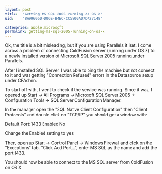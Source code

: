 ```yaml
---
layout: post
title:  "Getting MS SQL 2005 running on OS X"
uid:	"8A99605D-D06E-B4EC-CC5800AD7D727148"

categories: apple,microsoft
permalink: getting-ms-sql-2005-running-on-os-x
---
```

Ok, the title is a bit misleading, but if you are using Parallels it isnt. I come across a problem of connecting ColdFusion server (running under OS X) to a newly installed version of Microsoft SQL Server 2005 running under Parallels.

After I installed SQL Server, I was able to ping the machine but not connect to it and was getting "Connection Refused" errors in the Datasource setup under CFAdmin. 

To start off with, I went to check if the service was running. Since it was, I opened up Start -> All Programs -> Microsoft SQL Server 2005 -> Configuration Tools -> SQL Server Configuration Manager.

In the manager open the "SQL Native Client Configuration" then "Client Protocols" and double click on "TCP/IP" you should get a window with:

Default Port: 1433
Enabled:No

Change the Enabled setting to yes.

Then, open up Start -> Control Panel -> Windows Firewall and click on the "Exceptions" tab. "Click Add Port...", enter MS SQL as the name and add the port 1433.

You should now be able to connect to the MS SQL server from ColdFusion on OS X